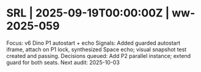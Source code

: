 # SRL | 2025-09-19T00:00:00Z | ww-2025-059

Focus: v6 Dino P1 autostart + echo
Signals: Added guarded autostart iframe, attach on P1 lock, synthesized Space echo; visual snapshot test created and passing.
Decisions queued: Add P2 parallel instance; extend guard for both seats.
Next audit: 2025-10-03
